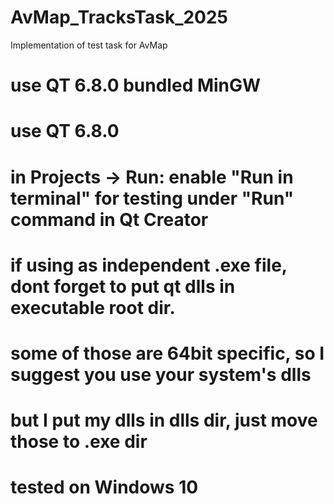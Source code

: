 # AvMap_TracksTask_2025
Implementation of test task for AvMap

# use QT 6.8.0 bundled MinGW
# use QT 6.8.0
# in Projects -> Run: enable "Run in terminal" for testing under "Run" command in Qt Creator
# if using as independent .exe file, dont forget to put qt dlls in executable root dir.
# some of those are 64bit specific, so I suggest you use your system's dlls
# but I put my dlls in dlls dir, just move those to .exe dir
# tested on Windows 10

